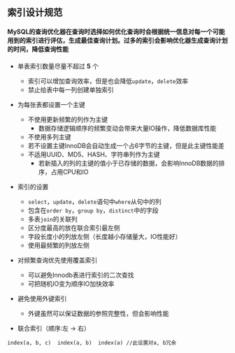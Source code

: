 ## 索引设计规范

#### MySQL的查询优化器在查询时选择如何优化查询时会根据统一信息对每一个可能用到的索引进行评估，生成最佳查询计划。过多的索引会影响优化器生成查询计划的时间，降低查询性能

- 单表索引数量尽量不超过 **5** 个
  - 索引可以增加查询效率，但是也会降低`update`，`delete`效率
  - 禁止给表中每一列创建单独索引
- 为每张表都设置一个主键
  - 不使用更新频繁的列作为主键
    - 数据存储逻辑顺序的频繁变动会带来大量IO操作，降低数据库性能
  - 不使用多列主键
  - 若不设置主键InnoDB会自动生成一个占6字节的主键，但是此主键性能差
  - 不适用UUID、MD5、HASH、字符串列作为主键
    - 若新插入的列的主键的值小于已存储的数据，会影响InnoDB数据的排序，占用CPU和IO
- 索引的设置
  - `select`，`update`，`delete`语句中`where`从句中的列
  - 包含在`order by`，`group by`，`distinct`中的字段
  - 多表`join`的关联列
  - 区分度最高的放在联合索引最左侧
  - 字段长度小的列放左侧（长度越小存储量大，IO性能好）
  - 使用最频繁的列放左侧
- 对频繁查询优先使用覆盖索引
  - 可以避免Innodb表进行索引的二次查找
  - 可把随机IO变为顺序IO加快效率
- 避免使用外键索引
  - 外键虽然可以保证数据的参照完整性，但会影响性能

- 联合索引（顺序:左 → 右）
```
index(a, b, c)  index(a, b)  index(a) //此设置对a, b冗余
```